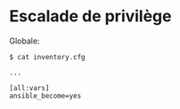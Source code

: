 # Escalade de privilège

Globale:

    $ cat inventory.cfg
    
    ...
    
    [all:vars]
    ansible_become=yes

